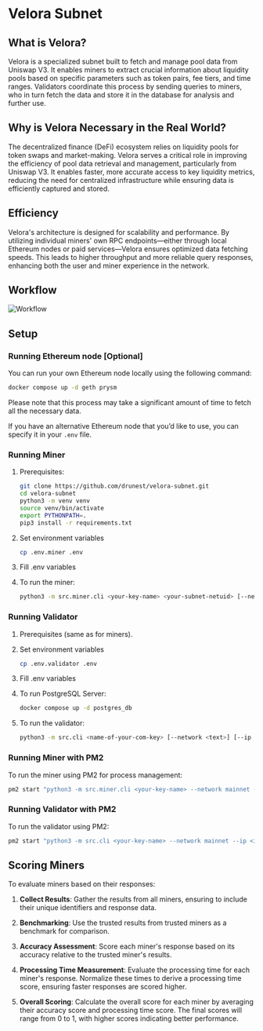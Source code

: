 # Velora Subnet

## What is Velora?

Velora is a specialized subnet built to fetch and manage pool data from Uniswap V3. It enables miners to extract crucial information about liquidity pools based on specific parameters such as token pairs, fee tiers, and time ranges. Validators coordinate this process by sending queries to miners, who in turn fetch the data and store it in the database for analysis and further use.

## Why is Velora Necessary in the Real World?

The decentralized finance (DeFi) ecosystem relies on liquidity pools for token swaps and market-making. Velora serves a critical role in improving the efficiency of pool data retrieval and management, particularly from Uniswap V3. It enables faster, more accurate access to key liquidity metrics, reducing the need for centralized infrastructure while ensuring data is efficiently captured and stored.

## Efficiency

Velora's architecture is designed for scalability and performance. By utilizing individual miners' own RPC endpoints—either through local Ethereum nodes or paid services—Velora ensures optimized data fetching speeds. This leads to higher throughput and more reliable query responses, enhancing both the user and miner experience in the network.

## Workflow

![Workflow](https://github.com/drunest/velora-subnet/blob/main/images/velora-workflow.png)

## Setup

### Running Ethereum node [Optional]

You can run your own Ethereum node locally using the following command:

```bash
docker compose up -d geth prysm
```

Please note that this process may take a significant amount of time to fetch all the necessary data.

If you have an alternative Ethereum node that you’d like to use, you can specify it in your `.env` file.


### Running Miner

1. Prerequisites:
   ```bash
   git clone https://github.com/drunest/velora-subnet.git
   cd velora-subnet
   python3 -m venv venv
   source venv/bin/activate
   export PYTHONPATH=.
   pip3 install -r requirements.txt
   ```

2. Set environment variables
    ```bash
    cp .env.miner .env
    ```

3. Fill .env variables

4. To run the miner:
   ```bash
   python3 -m src.miner.cli <your-key-name> <your-subnet-netuid> [--network <text>] [--ip <text>] [--port <number>]
   ```

### Running Validator

1. Prerequisites (same as for miners).

2. Set environment variables
    ```bash
    cp .env.validator .env
    ```

3. Fill .env variables

4. To run PostgreSQL Server:
    ```bash
    docker compose up -d postgres_db
    ```

5. To run the validator:
   ```bash
   python3 -m src.cli <name-of-your-com-key> [--network <text>] [--ip <text>] [--port <number>]
   ```

### Running Miner with PM2

To run the miner using PM2 for process management:
```bash
pm2 start "python3 -m src.miner.cli <your-key-name> --network mainnet --ip <ip address of registered module> --port <port number of registered module>" --name velora-miner
```

### Running Validator with PM2

To run the validator using PM2:
```bash
pm2 start "python3 -m src.cli <your-key-name> --network mainnet --ip <ip address of registered module> --port <port number of registered module>" --name velora-validator
```

## Scoring Miners

To evaluate miners based on their responses:

1. **Collect Results**:
   Gather the results from all miners, ensuring to include their unique identifiers and response data.

2. **Benchmarking**:
   Use the trusted results from trusted miners as a benchmark for comparison.

3. **Accuracy Assessment**:
   Score each miner's response based on its accuracy relative to the trusted miner's results. 

4. **Processing Time Measurement**:
   Evaluate the processing time for each miner's response. Normalize these times to derive a processing time score, ensuring faster responses are scored higher.

5. **Overall Scoring**:
   Calculate the overall score for each miner by averaging their accuracy score and processing time score. The final scores will range from 0 to 1, with higher scores indicating better performance.

